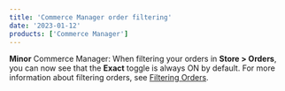 ```yaml
---
title: 'Commerce Manager order filtering'
date: '2023-01-12'
products: ['Commerce Manager']
---
```

**Minor**
Commerce Manager: When filtering your orders in **Store > Orders**, you can now see that the **Exact** toggle is always ON by default. For more information about filtering orders, see [Filtering Orders](dashboard/orders.md#filtering-orders).
